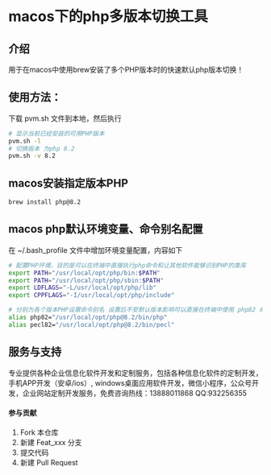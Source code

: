 # macos下的php多版本切换工具

## 介绍
用于在macos中使用brew安装了多个PHP版本时的快速默认php版本切换！

## 使用方法：

下载 pvm.sh 文件到本地，然后执行 
~~~sh
# 显示当前已经安装的可用PHP版本
pvm.sh -l
# 切换版本 为php 8.2
pvm.sh -v 8.2
~~~


## macos安装指定版本PHP

~~~sh
brew install php@8.2
~~~

## macos php默认环境变量、命令别名配置

在 ~/.bash_profile 文件中增加环境变量配置，内容如下
~~~sh
# 配置PHP环境，目的是可以在终端中直接执行php命令和让其他软件能够识别PHP的类库
export PATH="/usr/local/opt/php/bin:$PATH"
export PATH="/usr/local/opt/php/sbin:$PATH"
export LDFLAGS="-L/usr/local/opt/php/lib"
export CPPFLAGS="-I/usr/local/opt/php/include"

# 分别为各个版本PHP设置命令别名 设置后不受默认版本影响可以直接在终端中使用 php82 命令运行php 8.2版本
alias php82="/usr/local/opt/php@8.2/bin/php"
alias pecl82="/usr/local/opt/php@8.2/bin/pecl"

~~~

## 服务与支持
专业提供各种企业信息化软件开发和定制服务，包括各种信息化软件的定制开发，手机APP开发（安卓/ios）, windows桌面应用软件开发，微信小程序，公众号开发，企业网站定制开发服务，免费咨询热线：13888011868
QQ:932256355


#### 参与贡献

1.  Fork 本仓库
2.  新建 Feat_xxx 分支
3.  提交代码
4.  新建 Pull Request


